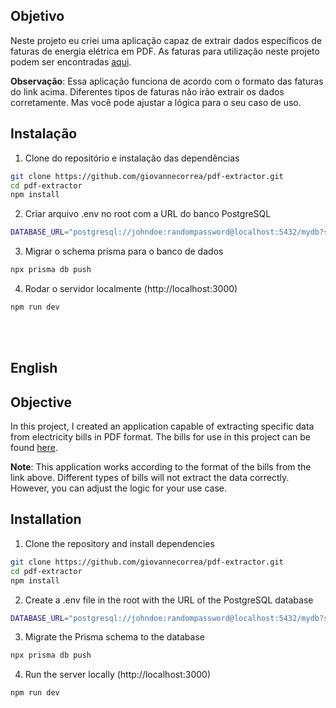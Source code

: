 ## Objetivo
Neste projeto eu criei uma aplicação capaz de extrair dados específicos de faturas de energia elétrica em PDF. As faturas para utilização neste projeto podem ser encontradas <a href="https://drive.google.com/drive/folders/1JVI48GG-xX8H2kdFMY4u0wwgxFrAHiP5?usp=sharing">aqui</a>.

**Observação**: Essa aplicação funciona de acordo com o formato das faturas do link acima. Diferentes tipos de faturas não irão extrair os dados corretamente. Mas você pode ajustar a lógica para o seu caso de uso.

## Instalação

1. Clone do repositório e instalação das dependências
```bash
git clone https://github.com/giovannecorrea/pdf-extractor.git
cd pdf-extractor
npm install
```

2. Criar arquivo .env no root com a URL do banco PostgreSQL
```bash
DATABASE_URL="postgresql://johndoe:randompassword@localhost:5432/mydb?schema=public"
```

3. Migrar o schema prisma para o banco de dados
```bash
npx prisma db push
```

4. Rodar o servidor localmente (http://localhost:3000)
```bash
npm run dev
```

<br><br>
## English
## Objective
In this project, I created an application capable of extracting specific data from electricity bills in PDF format. The bills for use in this project can be found <a href="https://drive.google.com/drive/folders/1JVI48GG-xX8H2kdFMY4u0wwgxFrAHiP5?usp=sharing">here</a>.

**Note**: This application works according to the format of the bills from the link above. Different types of bills will not extract the data correctly. However, you can adjust the logic for your use case.

## Installation

1. Clone the repository and install dependencies
```bash
git clone https://github.com/giovannecorrea/pdf-extractor.git
cd pdf-extractor
npm install
```

2. Create a .env file in the root with the URL of the PostgreSQL database
```bash
DATABASE_URL="postgresql://johndoe:randompassword@localhost:5432/mydb?schema=public"
```

3. Migrate the Prisma schema to the database
```bash
npx prisma db push
```

4. Run the server locally (http://localhost:3000)
```bash
npm run dev
```